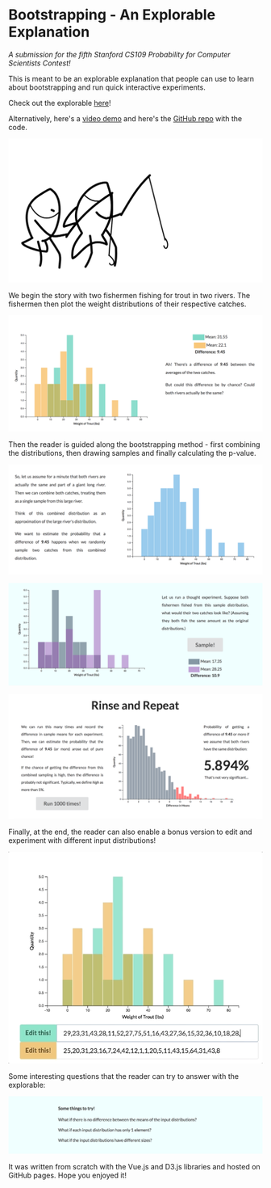 # Bootstrapping - An Explorable Explanation

*A submission for the fifth Stanford CS109 Probability for Computer Scientists Contest!*

This is meant to be an explorable explanation that people can use to learn about bootstrapping and run quick interactive experiments.

Check out the explorable [here](https://greentfrapp.github.io/bootstrapping-explorable/)!

Alternatively, here's a [video demo](https://youtu.be/dIXgW9nKFAk) and here's the [GitHub repo](https://github.com/greentfrapp/bootstrapping-explorable/) with the code.

![](assets/fishermen.png)

We begin the story with two fishermen fishing for trout in two rivers. The fishermen then plot the weight distributions of their respective catches.

![](assets/screenshot_1.png)

Then the reader is guided along the bootstrapping method - first combining the distributions, then drawing samples and finally calculating the p-value.

![](assets/screenshot_2.png)

![](assets/screenshot_3.png)

![](assets/screenshot_4.png)

Finally, at the end, the reader can also enable a bonus version to edit and experiment with different input distributions!

![](assets/screenrecording_1.gif)

Some interesting questions that the reader can try to answer with the explorable:

![](assets/screenshot_5.png)

It was written from scratch with the Vue.js and D3.js libraries and hosted on GitHub pages. Hope you enjoyed it!

